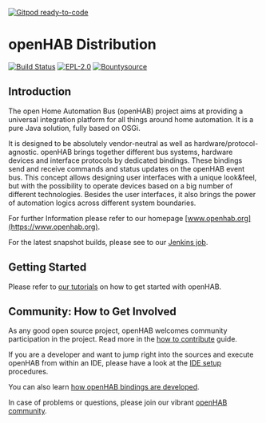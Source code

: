 [![Gitpod ready-to-code](https://img.shields.io/badge/Gitpod-ready--to--code-blue?logo=gitpod)](https://gitpod.io/#https://github.com/openhab/openhab-distro)

# openHAB Distribution

[![Build Status](https://img.shields.io/jenkins/build/https/ci.openhab.org/openHAB-Distribution.svg)](https://ci.openhab.org/job/openHAB-Distribution/)
[![EPL-2.0](https://img.shields.io/badge/license-EPL%202-green.svg)](https://opensource.org/licenses/EPL-2.0)
[![Bountysource](https://www.bountysource.com/badge/tracker?tracker_id=28452711)](https://www.bountysource.com/teams/openhab/issues?tracker_ids=28452711)

## Introduction

The open Home Automation Bus (openHAB) project aims at providing a universal integration platform for all things around home automation. It is a pure Java solution, fully based on OSGi.

It is designed to be absolutely vendor-neutral as well as hardware/protocol-agnostic. openHAB brings together different bus systems, hardware devices and interface protocols by dedicated bindings. These bindings send and receive commands and status updates on the openHAB event bus. This concept allows designing user interfaces with a unique look&feel, but with the possibility to operate devices based on a big number of different technologies. Besides the user interfaces, it also brings the power of automation logics across different system boundaries.

For further Information please refer to our homepage [www.openhab.org](https://www.openhab.org). 

For the latest snapshot builds, please see to our [Jenkins job](https://ci.openhab.org/job/openHAB3-Distribution/).

## Getting Started

Please refer to [our tutorials](https://www.openhab.org/docs/tutorial/) on how to get started with openHAB.

## Community: How to Get Involved

As any good open source project, openHAB welcomes community participation in the project.
Read more in the [how to contribute](CONTRIBUTING.md) guide.

If you are a developer and want to jump right into the sources and execute openHAB from within an IDE, please have a look at the [IDE setup](https://www.openhab.org/docs/developer/#setup-the-development-environment) procedures.

You can also learn [how openHAB bindings are developed](https://www.openhab.org/docs/developer/bindings/).

In case of problems or questions, please join our vibrant [openHAB community](https://community.openhab.org/).
